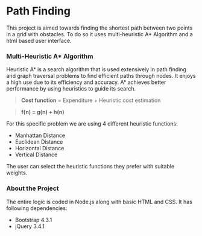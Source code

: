# Path Finding
This project is aimed towards finding the shortest path between two points in a grid with obstacles. To do so it uses multi-heuristic A* Algorithm and a html based user interface.
### Multi-Heuristic A* Algorithm
Heuristic A* is a search algorithm that is used extensively in path finding and graph traversal problems to find efficient paths through nodes. It enjoys a high use due to its efficiency and accuracy. A* achieves better performance by using heuristics to guide its search. 
> **Cost function** = Expenditure + Heuristic cost estimation

> **f(n) = g(n) + h(n)**

For this specific problem we are using 4 different heuristic functions:
- Manhattan Distance
- Euclidean Distance
- Horizontal Distance
- Vertical Distance 

The user can select the heuristic functions they prefer with suitable weights.

### About the Project

The entire logic is coded in Node.js along with basic HTML and CSS. It has following dependencies:

- Bootstrap 4.3.1
- jQuery 3.4.1

